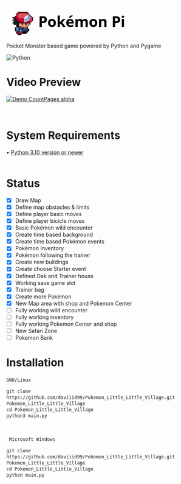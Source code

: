 <img src = "src/logo.png">  <br/>
Pocket Monster based game powered by Python and Pygame

![Python](https://img.shields.io/badge/python-3670A0?style=for-the-badge&logo=python&logoColor=ffdd54) 
<br/>

# Video Preview

[![Demo CountPages alpha](https://github.com/daviiid99/Pokemon_Little_Little_Village/blob/main/src/Pokemon_Litle_Litle_Town_Title_Screen.png)]([https://www.youtube.com/watch?v=ek1j272iAmc](https://youtu.be/nNwWvz-fez8))


<br/>

# System Requirements
• <a href="https://www.python.org/downloads/">Python 3.10 version or newer</a><br/>
<br/>

# Status

- [x] Draw Map
- [x] Define map obstacles & limits
- [x] Define player basic moves
- [x] Define player bicicle moves
- [x] Basic Pokémon wild encounter
- [x] Create time based background
- [x] Create time based Pokémon events
- [x] Pokémon Inventory
- [x] Pokémon following the trainer
- [x] Create new buildings
- [x] Create choose Starter event
- [x] Defined Oak and Trainer house
- [x] Working save game slot
- [x] Trainer bag
- [x] Create more Pokémon
- [x] New Map area with shop and Pokemon Center
- [ ] Fully working wild encounter
- [ ] Fully working inventory
- [ ] Fully working Pokemon Center and shop
- [ ] New Safari Zone
- [ ] Pokemon Bank
# Installation

```GNU/Linux ```
```
git clone https://github.com/daviiid99/Pokemon_Little_Little_Village.git Pokemon_Little_Little_Village
cd Pokemon_Little_Little_Village
python3 main.py
```
<br/>

``` Microsoft Windows```
```
git clone https://github.com/daviiid99/Pokemon_Little_Little_Village.git Pokemon_Little_Little_Village
cd Pokemon_Little_Little_Village
python main.py
```
